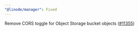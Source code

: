 ```yaml
---
"@linode/manager": Fixed
---
```


Remove CORS toggle for Object Storage bucket objects ([#11355](https://github.com/linode/manager/pull/11355))
